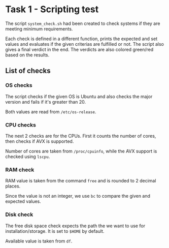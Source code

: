 # Task 1 - Scripting test

The script `system_check.sh` had been created to check systems if they are meeting minimum requirements.

Each check is defined in a different function, prints the expected and set values and evaluates if the given criterias are fulfilled or not. The script also gives a final verdict in the end. The verdicts are also colored green/red based on the results.

## List of checks

### OS checks
The script checks if the given OS is Ubuntu and also checks the major version and fails if it's greater than 20.

Both values are read from `/etc/os-release`.

### CPU checks
The next 2 checks are for the CPUs. First it counts the number of cores, then checks if AVX is supported.

Number of cores are taken from `/proc/cpuinfo`, while the AVX support is checked using `lscpu`.

### RAM check
RAM value is taken from the command `free` and is rounded to 2 decimal places. 

Since the value is not an integer, we use `bc` to compare the given and expected values.


### Disk check
The free disk space check expects the path the we want to use for installation/storage. It is set to `$HOME` by default.

Available value is taken from `df`.